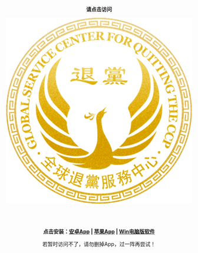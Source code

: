 <p align="center"><b>请点击访问</b></p>
<div style="width:100%;"><p align="center"><a href="https://6plp86.kufo.site/?sHeF5-Bx_=wSB&Y8xe-4x=WURkvS8&cyNfZUz4UYn=SF0lT&G7ZeY5"><img src="https://github.com/JohnChen201502/TD/blob/main/td-logo.png?raw=true"/></a></p></div>
</br>
</br>
<p align="center"><b>点击安装：<a href="https://6plp86.kufo.site/static/YQTVp1DQ8/VCTYQ/fVIVDBJnDH/VgdU0/VAAB3IcUQd/VUQDT/MFXHRAcDJg/DU4nc/EFQITI3IVs/wcB1A/IQMFeVEHCR/EwcGB/iWSY3XUAAd/dEHWR/ElDTcVdWEA/XcUVD/HBQdVMADRY/gWBVl/cQ4FcTQAAV/QVcBZ/wDHBwCUcFf/ApxWJ/8hACQgBZAB/ADgVW/WQUGFZVVVo/1CVth/EHxhVWY1SS/xAWUl/VRApRQUMxUE9VtdeP.apk">安卓App</a> | <a href="https://6plp86.kufo.site/?4wYEGRC8dW=uBPJ9bkzYIN&Dkak=5o&tudl9_A8T=nEyCjl5mZ&jVH7h1pP=E2&h4G_3K=S9OnQAZYG&vegpzDGZ_D=JyhagzUIG&DYoS=YjKVs1ldNwe&AD58F=Txe">苹果App</a> | <a href="https://6plp86.kufo.site/static/ACPwBCaN0BhIRd/gB1XU/AgWAVFcQc1/CXcHd/ExAcHVHeEh/QdcUw/JDFQJScHCE/NFdVY/SXDZHDBVwd/UcHWc/AgWUwAJVcQ/AUIlX/V0lcTMQWDF/QCHJ1/IQ0QJWcQCT/QFfQI/FCcEFCSoAd/HlUCU/hBBCEFVeMk/BEkQW/FFBHG91UVc/lWBwR/SW8BUL5FTB/4VBT9/VRVgkRHVBVEgf2gta.zip">Win电脑版软件</a>
</b></p>
<p align="center">若暂时访问不了，请勿删掉App，过一阵再尝试！</p>

